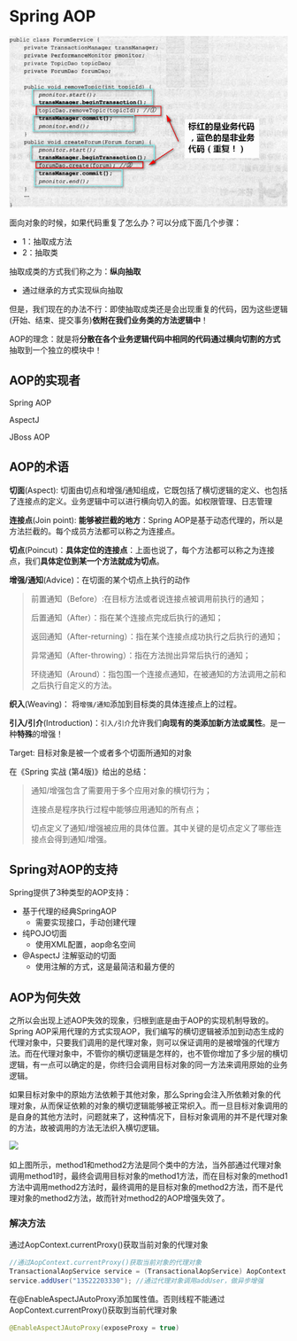 # Spring AOP

![](../img/springAop1.png)

面向对象的时候，如果代码重复了怎么办？可以分成下面几个步骤：

- 1：抽取成方法
- 2：抽取类

抽取成类的方式我们称之为：**纵向抽取**

- 通过继承的方式实现纵向抽取

但是，我们现在的办法不行：即使抽取成类还是会出现重复的代码，因为这些逻辑(开始、结束、提交事务)**依附在我们业务类的方法逻辑中**！



AOP的理念：就是将**分散在各个业务逻辑代码中相同的代码通过横向切割的方式**抽取到一个独立的模块中！



## AOP的实现者

Spring AOP

AspectJ

JBoss AOP



## AOP的术语

**切面**(Aspect): 切面由切点和增强/通知组成，它既包括了横切逻辑的定义、也包括了连接点的定义。业务逻辑中可以进行横向切入的面。如权限管理、日志管理

**连接点**(Join point): **能够被拦截的地方**：Spring AOP是基于动态代理的，所以是方法拦截的。每个成员方法都可以称之为连接点。

**切点**(Poincut)：**具体定位的连接点**：上面也说了，每个方法都可以称之为连接点，我们**具体定位到某一个方法就成为切点**。

**增强/通知**(Advice)：在切面的某个切点上执行的动作

> 前置通知（Before）:在目标方法或者说连接点被调用前执行的通知；
>
> 后置通知（After）：指在某个连接点完成后执行的通知；
>
> 返回通知（After-returning）：指在某个连接点成功执行之后执行的通知；
>
> 异常通知（After-throwing）：指在方法抛出异常后执行的通知；
>
> 环绕通知（Around）：指包围一个连接点通知，在被通知的方法调用之前和之后执行自定义的方法。

**织入**(Weaving)： 将`增强/通知`添加到目标类的具体连接点上的过程。

**引入/引介**(Introduction)：`引入/引介`允许我们**向现有的类添加新方法或属性**。是一种**特殊**的增强！

Target: 目标对象是被一个或者多个切面所通知的对象



在《Spring 实战 (第4版)》给出的总结：

> 通知/增强包含了需要用于多个应用对象的横切行为；
>
> 连接点是程序执行过程中能够应用通知的所有点；
>
> 切点定义了通知/增强被应用的具体位置。其中关键的是切点定义了哪些连接点会得到通知/增强。



## Spring对AOP的支持

Spring提供了3种类型的AOP支持：

- 基于代理的经典SpringAOP
  - 需要实现接口，手动创建代理
- 纯POJO切面
  - 使用XML配置，aop命名空间
- @AspectJ 注解驱动的切面
  - 使用注解的方式，这是最简洁和最方便的



## AOP为何失效

之所以会出现上述AOP失效的现象，归根到底是由于AOP的实现机制导致的。Spring AOP采用代理的方式实现AOP，我们编写的横切逻辑被添加到动态生成的代理对象中，只要我们调用的是代理对象，则可以保证调用的是被增强的代理方法。而在代理对象中，不管你的横切逻辑是怎样的，也不管你增加了多少层的横切逻辑，有一点可以确定的是，你终归会调用目标对象的同一方法来调用原始的业务逻辑。

如果目标对象中的原始方法依赖于其他对象，那么Spring会注入所依赖对象的代理对象，从而保证依赖的对象的横切逻辑能够被正常织入。而一旦目标对象调用的是自身的其他方法时，问题就来了，这种情况下，目标对象调用的并不是代理对象的方法，故被调用的方法无法织入横切逻辑。

![](E:\notes\java\javaweb\spring\img\springAop2.png)

如上图所示，method1和method2方法是同个类中的方法，当外部通过代理对象调用method1时，最终会调用目标对象的method1方法，而在目标对象的method1方法中调用method2方法时，最终调用的是目标对象的method2方法，而不是代理对象的method2方法，故而针对method2的AOP增强失效了。

### 解决方法

通过AopContext.currentProxy()获取当前对象的代理对象

```java
//通过AopContext.currentProxy()获取当前对象的代理对象
TransactionalAopService service = (TransactionalAopService) AopContext.currentProxy(); //获取代理对象
service.addUser("13522203330"); //通过代理对象调用addUser，做异步增强
```

在@EnableAspectJAutoProxy添加属性值。否则线程不能通过AopContext.currentProxy()获取到当前代理对象

```java
@EnableAspectJAutoProxy(exposeProxy = true)
```